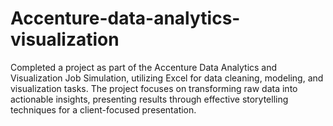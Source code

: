 # Accenture-data-analytics-visualization
Completed a project as part of the Accenture Data Analytics and Visualization Job Simulation, utilizing Excel for data cleaning, modeling, and visualization tasks. The project focuses on transforming raw data into actionable insights, presenting results through effective storytelling techniques for a client-focused presentation.
